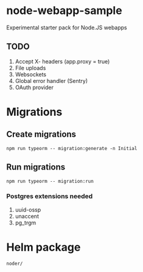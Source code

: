 # node-webapp-sample

Experimental starter pack for Node.JS webapps

## TODO

1. Accept X- headers (app.proxy = true)
1. File uploads
1. Websockets
1. Global error handler (Sentry)
1. OAuth provider

# Migrations

## Create migrations

    npm run typeorm -- migration:generate -n Initial

## Run migrations

    npm run typeorm -- migration:run

### Postgres extensions needed

1. uuid-ossp
1. unaccent
1. pg_trgm

# Helm package

    noder/
